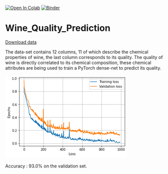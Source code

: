 [![Open In Colab](https://colab.research.google.com/assets/colab-badge.svg)](https://colab.research.google.com/github/Mainakdeb/Wine_Quality_Prediction/blob/master/Wine_Connoisseur.ipynb)
[![Binder](https://camo.githubusercontent.com/bfeb5472ee3df9b7c63ea3b260dc0c679be90b97/68747470733a2f2f696d672e736869656c64732e696f2f62616467652f72656e6465722d6e627669657765722d6f72616e67652e7376673f636f6c6f72423d66333736323626636f6c6f72413d346434643464)](https://nbviewer.jupyter.org/github/Mainakdeb/Wine_Quality_Prediction/blob/master/Wine_Connoisseur.ipynb)

# Wine_Quality_Prediction

[Download data](http://archive.ics.uci.edu/ml/datasets/Wine+Quality)

The data-set contains 12 columns, 11 of which describe the chemical properties of wine, the last column corresponds to its quality. The quality of wine is directly correlated to its chemical composition, these chemical attributes are being used to train a PyTorch dense-net to predict its quality.

![Test](https://github.com/Mainakdeb/Wine_Quality_Prediction/blob/master/images/wqp-train-metrics.png)


Accuracy : 93.0% on the validation set.
